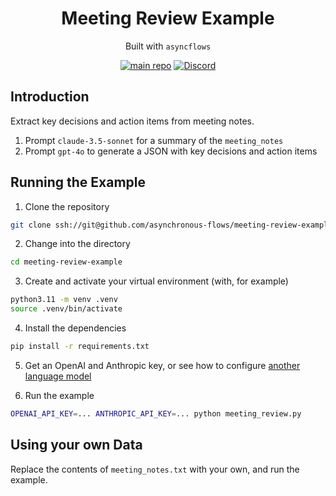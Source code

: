 <div align="center">
<h1>
Meeting Review Example
</h1>

Built with `asyncflows`

[![main repo](https://img.shields.io/badge/main_repo-1f425f)](https://github.com/asynchronous-flows/asyncflows)
[![Discord](https://img.shields.io/badge/discord-7289da)](https://discord.gg/AGZ6GrcJCh)

</div>

## Introduction

Extract key decisions and action items from meeting notes.

1. Prompt `claude-3.5-sonnet` for a summary of the `meeting_notes`
2. Prompt `gpt-4o` to generate a JSON with key decisions and action items
<div align="center">

</div>

## Running the Example

1. Clone the repository

```bash
git clone ssh://git@github.com/asynchronous-flows/meeting-review-example
```

2. Change into the directory

```bash
cd meeting-review-example
```

3. Create and activate your virtual environment (with, for example)

```bash
python3.11 -m venv .venv
source .venv/bin/activate
```

4. Install the dependencies

```bash
pip install -r requirements.txt
```

5. Get an OpenAI and Anthropic key, or see how to configure [another language model](https://github.com/asynchronous-flows/asyncflows#using-any-language-model)

6. Run the example

```bash
OPENAI_API_KEY=... ANTHROPIC_API_KEY=... python meeting_review.py
```

## Using your own Data

Replace the contents of `meeting_notes.txt` with your own, and run the example.